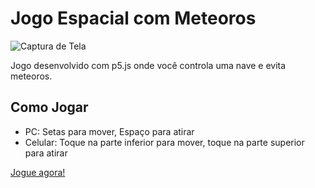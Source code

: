 # Jogo Espacial com Meteoros

![Captura de Tela](screenshot.png)

Jogo desenvolvido com p5.js onde você controla uma nave e evita meteoros.

## Como Jogar
- PC: Setas para mover, Espaço para atirar
- Celular: Toque na parte inferior para mover, toque na parte superior para atirar

[Jogue agora!](https://seu-usuario.github.io/meu-jogo-espacial/)
